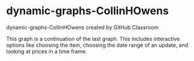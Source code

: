 # dynamic-graphs-CollinHOwens
dynamic-graphs-CollinHOwens created by GitHub Classroom

This graph is a continuation of the last graph. This includes interactive options like choosing the item, choosing the date range of an update, and looking at prices in a time frame.
